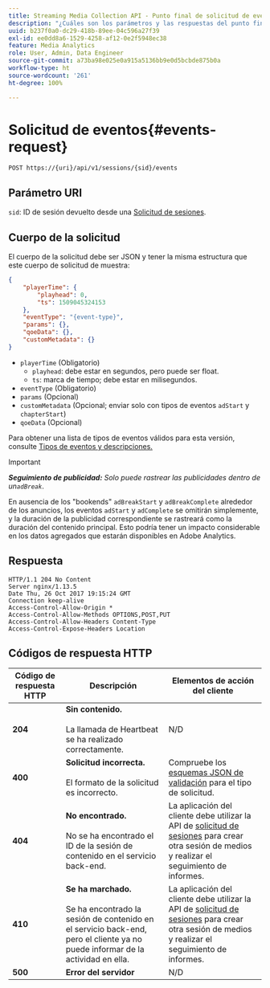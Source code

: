 ```yaml
---
title: Streaming Media Collection API ‐ Punto final de solicitud de eventos
description: "¿Cuáles son los parámetros y las respuestas del punto final de solicitud de eventos de la Media Collection API?"
uuid: b237f0a0-dc29-418b-89ee-04c596a27f39
exl-id: ee0dd8a6-1529-4258-af12-0e2f5948ec38
feature: Media Analytics
role: User, Admin, Data Engineer
source-git-commit: a73ba98e025e0a915a5136bb9e0d5bcbde875b0a
workflow-type: ht
source-wordcount: '261'
ht-degree: 100%

---
```


# Solicitud de eventos{#events-request}

`POST https://{uri}/api/v1/sessions/{sid}/events`

## Parámetro URI

`sid`: ID de sesión devuelto desde una [Solicitud de sesiones](mc-api-sessions-req.md).

## Cuerpo de la solicitud

El cuerpo de la solicitud debe ser JSON y tener la misma estructura que este cuerpo de solicitud de muestra:

```json
{ 
    "playerTime": { 
        "playhead": 0, 
        "ts": 1509045324153 
    }, 
    "eventType": "{event-type}", 
    "params": {}, 
    "qoeData": {}, 
    "customMetadata": {} 
}
```

* `playerTime` (Obligatorio)
   * `playhead`: debe estar en segundos, pero puede ser float.
   * `ts`: marca de tiempo; debe estar en milisegundos.
* `eventType` (Obligatorio)
* `params` (Opcional)
* `customMetadata` (Opcional; enviar solo con tipos de eventos `adStart` y `chapterStart`)
* `qoeData` (Opcional)

Para obtener una lista de tipos de eventos válidos para esta versión, consulte [Tipos de eventos y descripciones.](mc-api-event-types.md)

>[!IMPORTANT]
>
>***Seguimiento de publicidad:** Solo puede rastrear las publicidades dentro de un`adBreak`*.
>
>En ausencia de los &quot;bookends&quot; `adBreakStart` y `adBreakComplete` alrededor de los anuncios, los eventos `adStart` y `adComplete` se omitirán simplemente, y la duración de la publicidad correspondiente se rastreará como la duración del contenido principal. Esto podría tener un impacto considerable en los datos agregados que estarán disponibles en Adobe Analytics.

## Respuesta

```text
HTTP/1.1 204 No Content 
Server nginx/1.13.5 
Date Thu, 26 Oct 2017 19:15:24 GMT 
Connection keep-alive 
Access-Control-Allow-Origin * 
Access-Control-Allow-Methods OPTIONS,POST,PUT 
Access-Control-Allow-Headers Content-Type 
Access-Control-Expose-Headers Location
```

## Códigos de respuesta HTTP

| Código de respuesta HTTP | Descripción | Elementos de acción del cliente |
|---|---|---|
| **204** | **Sin contenido.** <br/><br/>La llamada de Heartbeat se ha realizado correctamente. | N/D |
| **400** | **Solicitud incorrecta.**<br/><br/>El formato de la solicitud es incorrecto. | Compruebe los [esquemas JSON de validación](mc-api-json-validation.md) para el tipo de solicitud. |
| **404** | **No encontrado.** <br/><br/>No se ha encontrado el ID de la sesión de contenido en el servicio back-end. | La aplicación del cliente debe utilizar la API de [solicitud de sesiones](mc-api-sessions-req.md) para crear otra sesión de medios y realizar el seguimiento de informes. |
| **410** | **Se ha marchado.** <br/><br/>Se ha encontrado la sesión de contenido en el servicio back-end, pero el cliente ya no puede informar de la actividad en ella. | La aplicación del cliente debe utilizar la API de [solicitud de sesiones](mc-api-sessions-req.md) para crear otra sesión de medios y realizar el seguimiento de informes. |
| **500** | **Error del servidor** | N/D |
